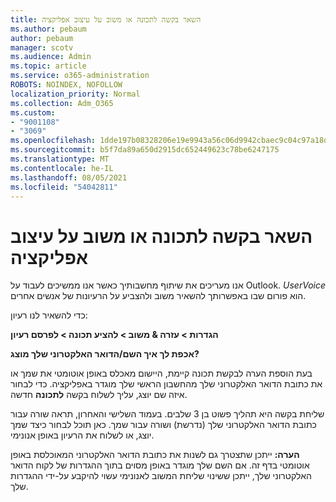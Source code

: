 ```yaml
---
title: השאר בקשה לתכונה או משוב על עיצוב אפליקציה
ms.author: pebaum
author: pebaum
manager: scotv
ms.audience: Admin
ms.topic: article
ms.service: o365-administration
ROBOTS: NOINDEX, NOFOLLOW
localization_priority: Normal
ms.collection: Adm_O365
ms.custom:
- "9001108"
- "3069"
ms.openlocfilehash: 1dde197b08328206e19e9943a56c06d9942cbaec9c04c97a18dcc821c822ff16
ms.sourcegitcommit: b5f7da89a650d2915dc652449623c78be6247175
ms.translationtype: MT
ms.contentlocale: he-IL
ms.lasthandoff: 08/05/2021
ms.locfileid: "54042811"
---
```

# <a name="leave-a-feature-request-or-feedback-on-app-design"></a>השאר בקשה לתכונה או משוב על עיצוב אפליקציה

אנו מעריכים את שיתוף מחשבותיך כאשר אנו ממשיכים לעבוד על Outlook. *UserVoice* הוא פורום שבו באפשרותך להשאיר משוב ולהצביע על הרעיונות של אנשים אחרים.  

כדי להשאיר לנו רעיון: 

**הגדרות > עזרה & משוב > להציע תכונה > לפרסם רעיון** 

**אכפת לך איך השם/הדואר האלקטרוני שלך מוצג?**

בעת הוספת הערה לבקשת תכונה קיימת, היישום מאכלס באופן אוטומטי את שמך או את כתובת הדואר האלקטרוני שלך מהחשבון הראשי שלך מוגדר באפליקציה. כדי לבחור איזה שם יוצג, עליך לשלוח בקשה **לתכונה** חדשה. 

שליחת בקשה היא תהליך פשוט בן 3 שלבים. בעמוד השלישי והאחרון, תראה שורה עבור כתובת הדואר האלקטרוני שלך (נדרשת) ושורה עבור שמך. כאן תוכל לבחור כיצד שמך יוצג, או לשלוח את הרעיון באופן אנונימי. 

**הערה:** ייתכן שתצטרך גם לשנות את כתובת הדואר האלקטרוני המאוכלסת באופן אוטומטי בדף זה. אם השם שלך מוגדר באופן מסוים בתוך ההגדרות של לקוח הדואר האלקטרוני שלך, ייתכן ששינוי שליחת המשוב לאנונימי עשוי להיקבע על-ידי ההגדרות שלך. 
